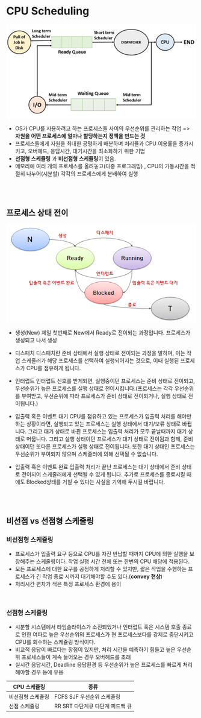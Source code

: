 # CPU Scheduling

![스케쥴링](./image/스케쥴링.png)

- OS가 CPU를 사용하려고 하는 프로세스들 사이의 우선순위를 관리하는 작업 => **자원을 어떤 프로세스에 얼마나 할당하는지 정책을 만드는 것**
- 프로세스들에게 자원을 최대한 공평하게 배분하며 처리율과 CPU 이용률을 증가시키고, 오버헤드, 응답시간, 대기시간을 최소화하기 위한 기법
- **선점형 스케쥴링** 과 **비선점형 스케쥴링**이 있음.
- 메모리에 여러 개의 프로세스를 올려놓고(다중 프로그래밍) , CPU의 가동시간을 적절히 나누어(시분할) 각각의 프로세스에게 분배하여 실행

<br><br>

## 프로세스 상태 전이
  
![상태전이](./image/상태전이.png)
- 생성(New)
제일 첫번째로 New에서 Ready로 전이되는 과정입니다. 프로세스가 생성되고 나서 생성

- 디스패치
디스패치란 준비 상태에서 실행 상태로 전이되는 과정을 말하며, 이는 작업 스케줄러가 해당 프로세스를 선택하여 실행되어지는 것으로, 이때 실행된 프로세스가 CPU를 점유하게 됩니다.

- 인터럽트
인터럽트 신호를 받게되면, 실행중이던 프로세스는 준비 상태로 전이되고, 우선순위가 높은 프로세스를 실행 상태로 전이시킵니다.(프로세스는 각각 우선순위를 부여받고, 우선순위에 따라 프로세스가 준비 상태로 전이되거나, 실행 상태로 전이됩니다.)

- 입출력 혹은 이벤트 대기
CPU를 점유하고 있는 프로세스가 입출력 처리를 해야만 하는 상황이라면, 실행되고 있는 프로세스는 실행 상태에서 대기/보류 상태로 바뀝니다. 그리고 대기 상태로 바뀐 프로세스는 입출력 처리가 모두 끝날때까지 대기 상태로 머뭅니다. 그리고 실행 상태이던 프로세스가 대기 상태로 전이됨과 함께, 준비 상태이던 또다른 프로세스가 실행 상태로 전이됩니다. 또한 대기 상태인 프로세스는 우선순위가 부여되지 않으며 스케줄러에 의해 선택될 수 없습니다.

- 입출력 혹은 이벤트 완료
입출력 처리가 끝난 프로세스는 대기 상태에서 준비 상태로 전이되어 스케줄러에게 선택될 수 있게 됩니다. 추가로 프로세스를 종료시킬 때에도 Blocked상태를 거칠 수 있다는 사실을 기억해 두시길 바랍니다.

<br><br>

## 비선점 vs 선점형 스케줄링

### 비선점형 스케쥴링
- 프로세스가 입출력 요구 등으로 CPU를 자진 반납할 때까지 CPU에 의한 실행을 보장해주는 스케줄링이다. 작업 실행 시간 전체 또는 한번의 CPU 배당에 적용된다.
- 모든 프로세스에 대한 요구를 공정하게 처리할 수 있지만, 짧은 작업을 수행하는 프로세스가 긴 작업 종료 시까지 대기해야할 수도 있다.(**convey 현상**)
- 처리시간 편차가 적은 특정 프로세스 환경에 용이

<br>

### 선점형 스케쥴링
- 시분할 시스템에서 타임슬라이스가 소진되었거나 인터럽트 혹은 시스템 호출 종료로 인한 여파로 높은 우선순위의 프로세스가 현 프로세스보다를 강제로 중단시키고 CPU를 회수하는 스케쥴링 방식이다.
- 비교적 응답이 빠르다는 장점이 있지만, 처리 시간을 예측하기 힘들고 높은 우선순위 프로세스들이 계속 들어오는 경우 오버헤드를 초래
- 실시간 응답시간, Deadline 응답환경 등 우선순위가 높은 프로세스를 빠르게 처리해야할 경우 등에 유용

CPU 스케쥴링 | 종류
---|---
비선점형 스케쥴링 | FCFS  SJF  우선순위 스케줄링
선점 스케쥴링 | RR SRT 다단계큐 다단계 피드백 큐